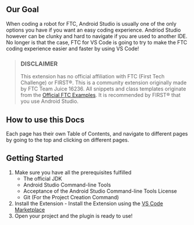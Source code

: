 <!-- ---
title: Getting Started with FTC for VS Code
layout: template
filename: index
---  -->
## Our Goal
When coding a robot for FTC, Android Studio is usually one of the only options you have if you want an easy coding experience. Andriod Studio however can be clunky and hard to navigate if you are used to another IDE. No longer is that the case, FTC for VS Code is going to try to make the FTC coding experience easier and faster by using VS Code!

> ### **DISCLAIMER**
>
> This extension has no official affiliation with FTC (First Tech Challenge) or FIRST®. This is a community extension originally made by FTC Team Juice 16236. All snippets and class templates originate from the [Official FTC Examples](https://github.com/FIRST-Tech-Challenge/FtcRobotController/tree/master/FtcRobotController/src/main/java/org/firstinspires/ftc/robotcontroller/external/samples). It is recommended by FIRST® that you use Android Studio.

## How to use this Docs
Each page has their own Table of Contents, and navigate to different pages by going to the top and clicking on different pages.

## Getting Started
1. Make sure you have all the prerequisites fulfilled
   - The official JDK
   - Android Studio Command-line Tools
   - Acceptance of the Android Studio Command-line Tools License
   - Git (For the Project Creation Command) 
2. Install the Extension - Install the Extension using the [VS Code Marketplace](https://marketplace.visualstudio.com/items?itemName=Juice16236.ftc-for-vs-code&ssr=false#overview)
3. Open your project and the plugin is ready to use!
